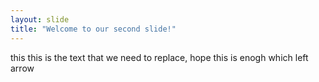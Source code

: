 ```yaml
---
layout: slide
title: "Welcome to our second slide!"
---
```

this this is the text that we need to replace, hope this is enogh
which left arrow